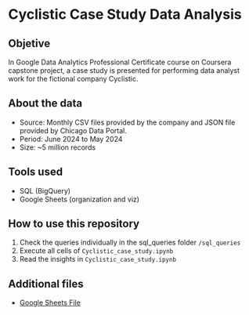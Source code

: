 # Cyclistic Case Study Data Analysis

## Objetive
In Google Data Analytics Professional Certificate course on Coursera capstone project, a case study is presented for performing data analyst work for the fictional company Cyclistic.

## About the data
- Source: Monthly CSV files provided by the company and JSON file provided by Chicago Data Portal.
- Period: June 2024 to May 2024
- Size: ~5 million records

## Tools used
- SQL (BigQuery)
- Google Sheets (organization and viz)

## How to use this repository
1. Check the queries individually in the sql_queries folder `/sql_queries`
2. Execute all cells of `Cyclistic_case_study.ipynb`
3. Read the insights in `Cyclistic_case_study.ipynb`

## Additional files
- [Google Sheets File](https://docs.google.com/spreadsheets/d/1OXSCOQ1uvZqFN8w9t8OzfDgAlsKG57e2ORTv95QqJYM/edit?usp=sharing)